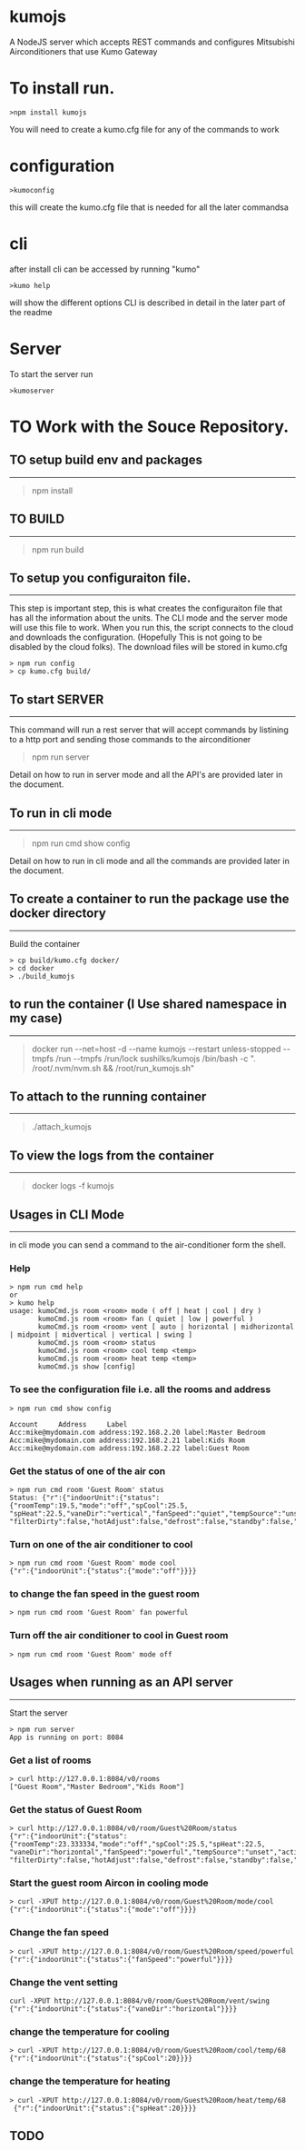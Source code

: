 
# kumojs

A NodeJS server which accepts REST commands and configures Mitsubishi Airconditioners that use Kumo Gateway

# To install run.
```
>npm install kumojs
```
You will need to create a kumo.cfg file for any of the commands to work
# configuration
```
>kumoconfig
```
this will create the kumo.cfg file that is needed for all the later commandsa
# cli
after install cli can be accessed by running "kumo"
```
>kumo help
```
will show the different options
CLI is described in detail in the later part of the readme
# Server
To start the server run
```
>kumoserver
```
# TO Work with the Souce Repository.

## TO setup build env and packages
---------
> npm install

## TO BUILD
---------
> npm run build

## To setup you configuraiton file.
---------
This step is important step, this is what creates the configuraiton file that has all the information about the
units. The CLI mode and the server mode will use this file to work.
When you run this, the script connects to the cloud and downloads the configuration. (Hopefully This is not going
 to be disabled by the cloud folks).
The download files will be stored in kumo.cfg

```
> npm run config
> cp kumo.cfg build/
```

## To start SERVER
---------
This command will run a rest server that will accept commands by listining to a http port and sending those commands
to the airconditioner

> npm run server

Detail on how to run in server mode and all the API's are provided later in the document.

## To run in cli mode
---------
>  npm run cmd show config

Detail on how to run in cli mode and all the commands are provided later in the document.


## To create a container to run the package use the docker directory
---------
Build the container
```
> cp build/kumo.cfg docker/
> cd docker
> ./build_kumojs
```

## to run the container (I Use shared namespace in my case)
---------
> docker run --net=host  -d --name kumojs --restart unless-stopped --tmpfs /run --tmpfs /run/lock sushilks/kumojs /bin/bash -c ". /root/.nvm/nvm.sh && /root/run_kumojs.sh"

## To attach to the running container
---------
> ./attach_kumojs

## To view the logs from the container
---------
> docker logs -f kumojs


## Usages in CLI Mode
---------
in cli mode you can send a command to the air-conditioner form the shell.

### Help
```
> npm run cmd help
or
> kumo help
usage: kumoCmd.js room <room> mode ( off | heat | cool | dry )
       kumoCmd.js room <room> fan ( quiet | low | powerful )
       kumoCmd.js room <room> vent [ auto | horizontal | midhorizontal | midpoint | midvertical | vertical | swing ]
       kumoCmd.js room <room> status
       kumoCmd.js room <room> cool temp <temp>
       kumoCmd.js room <room> heat temp <temp>
       kumoCmd.js show [config]
```

### To see the configuration file i.e. all the rooms and address
```
> npm run cmd show config

Account 	Address 	Label
Acc:mike@mydomain.com address:192.168.2.20 label:Master Bedroom
Acc:mike@mydomain.com address:192.168.2.21 label:Kids Room
Acc:mike@mydomain.com address:192.168.2.22 label:Guest Room
```

### Get the status of one of the air con
```
> npm run cmd room 'Guest Room' status
Status: {"r":{"indoorUnit":{"status":{"roomTemp":19.5,"mode":"off","spCool":25.5,
"spHeat":22.5,"vaneDir":"vertical","fanSpeed":"quiet","tempSource":"unset","activeThermistor":"unset",
"filterDirty":false,"hotAdjust":false,"defrost":false,"standby":false,"runTest":0}}}}
```

### Turn on one of the air conditioner to cool
```
> npm run cmd room 'Guest Room' mode cool
{"r":{"indoorUnit":{"status":{"mode":"off"}}}}
```

### to change the fan speed in the guest room
```
> npm run cmd room 'Guest Room' fan powerful

```

### Turn off the air conditioner to cool in Guest room
```
> npm run cmd room 'Guest Room' mode off
```

## Usages when running as an API server
---------
Start the server
```
> npm run server
App is running on port: 8084
```
### Get a list of rooms

 ```
 > curl http://127.0.0.1:8084/v0/rooms
 ["Guest Room","Master Bedroom","Kids Room"]
 ```

### Get the status of Guest Room
```
> curl http://127.0.0.1:8084/v0/room/Guest%20Room/status
{"r":{"indoorUnit":{"status":{"roomTemp":23.333334,"mode":"off","spCool":25.5,"spHeat":22.5,
"vaneDir":"horizontal","fanSpeed":"powerful","tempSource":"unset","activeThermistor":"unset",
"filterDirty":false,"hotAdjust":false,"defrost":false,"standby":false,"runTest":0}}}}
```

### Start the guest room Aircon in cooling mode
```
> curl -XPUT http://127.0.0.1:8084/v0/room/Guest%20Room/mode/cool
{"r":{"indoorUnit":{"status":{"mode":"off"}}}}
```

### Change the fan speed
 ```
 > curl -XPUT http://127.0.0.1:8084/v0/room/Guest%20Room/speed/powerful
 {"r":{"indoorUnit":{"status":{"fanSpeed":"powerful"}}}}
 ```

 ### Change the vent setting
 ```
 curl -XPUT http://127.0.0.1:8084/v0/room/Guest%20Room/vent/swing
 {"r":{"indoorUnit":{"status":{"vaneDir":"horizontal"}}}}
 ```

 ### change the temperature for cooling
  ```
  > curl -XPUT http://127.0.0.1:8084/v0/room/Guest%20Room/cool/temp/68
  {"r":{"indoorUnit":{"status":{"spCool":20}}}}
  ```

 ### change the temperature for heating
  ```
 > curl -XPUT http://127.0.0.1:8084/v0/room/Guest%20Room/heat/temp/68
   {"r":{"indoorUnit":{"status":{"spHeat":20}}}}
 ```


## TODO
